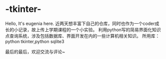 # -tkinter-
Hello, It's eugenia here.
近两天想丰富下自己的仓库，同时也作为一个coder成长的小记录，故上传上学期课程的一个小实验。
利用python写的简易界面化知识点查询系统，涉及包括数据库、界面开发在内的一些计算机相关知识。
所用库：python tkinter,python sqlite3

最后的最后，欢迎交流与评论~
